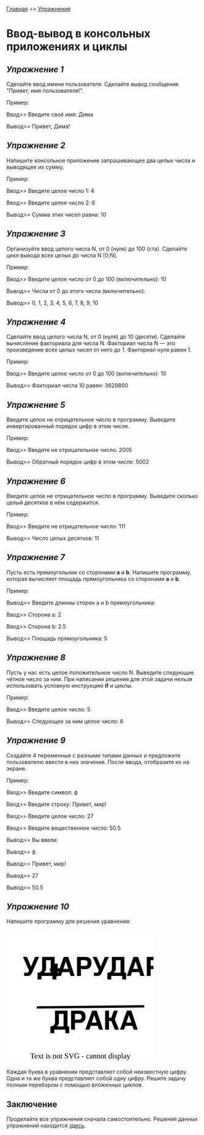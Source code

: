 [Главная](https://dmitriysidyakin.github.io/CSharp-Tutorials/) >> [Упражнения](https://dmitriysidyakin.github.io/CSharp-Tutorials/csharp-exercises/ru-ru/)

# Ввод-вывод в консольных приложениях и циклы

## *Упражнение 1* 
Сделайте ввод имени пользователя. Сделайте вывод сообщения "Привет, имя пользователя!".

Пример:

Ввод>> Введите своё имя: Дима

Вывод>> Привет, Дима!

## *Упражнение 2*

Напишите консольное приложение запрашивающее два целых числа и выводящее их сумму.

Пример:

Ввод>> Введите целое число 1: 4

Ввод>> Введите целое число 2: 6

Вывод>> Сумма этих чисел равна: 10

## *Упражнение 3*

Организуйте ввод целого числа N, от 0 (нуля) до 100 (ста). Сделайте цикл вывода всех целых до числа N [0;N].

Пример:

Ввод>> Введите целое число от 0 до 100 (включительно): 10

Вывод>> Числа от 0 до этого числа (включительно):

Вывод>> 0, 1, 2, 3, 4, 5, 6, 7, 8, 9, 10

## *Упражнение 4*

Сделайте ввод  целого числа N, от 0 (нуля) до 10 (десяти). Сделайте вычисление факториала для числа N. Факториал числа N — это произведение всех целых чисел от него до 1. Факториал нуля равен 1.

Пример:

Ввод>> Введите целое число от 0 до 100 (включительно): 10

Вывод>> Факториал числа 10 равен: 3628800

## *Упражнение 5*

Введите целое не отрицательное число в программу. Выведите инвертированный порядок цифр в этом числе.

Пример:

Ввод>> Введите не отрицательное число: 2005

Вывод>> Обратный порядок цифр в этом числе: 5002 

## *Упражнение 6*

Введите целое не отрицательное число в программу. Выведите сколько целый десятков в нём содержится.

Пример:

Ввод>> Введите не отрицательное число: 111

Вывод>> Число целых десятков: 11 

## *Упражнение 7*

Пусть есть прямоугольник со сторонами **a** и **b**. Напишите программу, которая вычисляет площадь прямоугольника со сторонами **a** и **b**.

Пример:

Вывод>> Введите длинны сторон a и b прямоугольника:

Ввод>> Сторона a: 2

Ввод>> Сторона b: 2.5

Вывод>> Площадь прямоугольника: 5 

## *Упражнение 8*

Пусть у нас есть целое положительное число N. Выведите следующие чётное число за ним. При написании решения для этой задачи нельзя использовать условную инструкцию **if** и циклы.

Пример:

Ввод>> Введите целое число: 5

Вывод>> Следующее за ним целое число: 6

## *Упражнение 9*

Создайте 4 переменные с разными типами данных и предложите пользователю ввести в них значения. После ввода, отобразите их на экране.

Пример:

Ввод>> Введите символ: ф

Ввод>> Введите строку: Привет, мир!

Ввод>> Введите целое число: 27

Ввод>> Введите вещественное число: 50.5

Вывод>> Вы ввели:

Вывод>> ф

Вывод>> Привет, мир!

Вывод>> 27

Вывод>> 50.5

## *Упражнение 10*

Напишите программу для решения уравнения:

![Искомые переменные в уравнении](img/task.svg)

Каждая буква в уравнении представляет собой неизвестную цифру. Одна и та же буква представляет собой одну цифру. Решите задачу полным перебором с помощью вложенных циклов.

## Заключение

Проделайте все упражнения сначала самостоятельно. Решения данных упражнений находится [здесь](solution/).